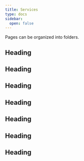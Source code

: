 ```yaml
---
title: Services
type: docs
sidebar:
  open: false
---
```


Pages can be organized into folders.

## Heading

## Heading

## Heading

## Heading

## Heading

## Heading

## Heading
